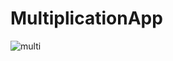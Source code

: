 # MultiplicationApp
![multi](https://user-images.githubusercontent.com/109351417/205141740-187aefa9-abe9-44fb-bafb-78afa3bfb1af.gif)
